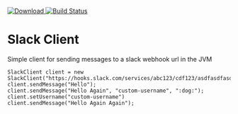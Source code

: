  [ ![Download](https://api.bintray.com/packages/fieldju/maven/slackclient/images/download.svg) ](https://bintray.com/fieldju/maven/slackclient/_latestVersion) [![Build Status](https://travis-ci.org/fieldju/slack-client.svg?branch=master)](https://travis-ci.org/fieldju/slack-client)
 
# Slack Client
Simple client for sending messages to a slack webhook url in the JVM

    SlackClient client = new SlackClient("https://hooks.slack.com/services/abc123/cdf123/asdfasdfasdf");
    client.sendMessage("Hello");
    client.sendMessage("Hello Again", "custom-username", ":dog:");
    client.setUsername("custom-username")
    client.sendMessage("Hello Again Again");
